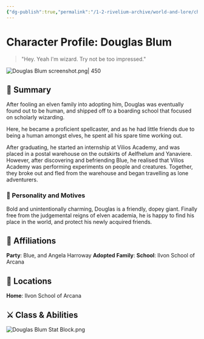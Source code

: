 ```yaml
---
{"dg-publish":true,"permalink":"/1-2-rivelium-archive/world-and-lore/characters/douglas-blum/","created":"2025-06-24T02:31:20.916+02:00","updated":"2025-07-03T12:12:58.709+02:00"}
---
```


# Character Profile: Douglas Blum

> "Hey. Yeah I'm wizard. Try not be too impressed."

![Douglas Blum screenshot.png| 450](/img/user/99%20%F0%9F%93%A6%20The%20Back%20Store/Images/Douglas%20Blum%20screenshot.png)
## 📃 Summary

After fooling an elven family into adopting him, Douglas was eventually found out to be human, and shipped off to a boarding school that focused on scholarly wizarding. 

Here, he became a proficient spellcaster, and as he had little friends due to being a human amongst elves, he spent all his spare time working out.

After graduating, he started an internship at Vilios Academy, and was placed in a postal warehouse on the outskirts of Aelfhelum and Yanaviere. However, after discovering and befriending Blue, he realised that Vilios Academy was performing experiments on people and creatures. Together, they broke out and fled from the warehouse and began travelling as lone adventurers.
### 🧠 Personality and Motives

Bold and unintentionally charming, Douglas is a friendly, dopey giant. Finally free from the judgemental reigns of elven academia, he is happy to find his place in the world, and protect his newly acquired friends. 
## 🤝 Affiliations

**Party**: Blue, and Angela Harroway
**Adopted Family**: 
**School**: Ilvon School of Arcana

## 📌 Locations

**Home**: Ilvon School of Arcana

## ⚔️ Class & Abilities

![Douglas Blum Stat Block.png](/img/user/99%20%F0%9F%93%A6%20The%20Back%20Store/Images/Douglas%20Blum%20Stat%20Block.png)